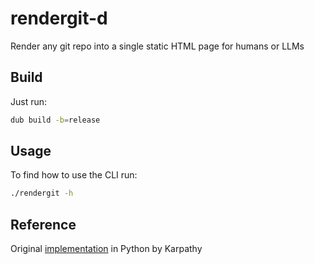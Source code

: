 # rendergit-d
Render any git repo into a single static HTML page for humans or LLMs

## Build 
Just run:
```bash
dub build -b=release
```

## Usage
To find how to use the CLI run:
```bash
./rendergit -h
```

## Reference
Original [implementation](https://github.com/karpathy/rendergit) in Python by Karpathy 
